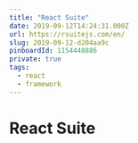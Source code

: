 ```yaml
---
title: "React Suite"
date: 2019-09-12T14:24:31.000Z
url: https://rsuitejs.com/en/
slug: 2019-09-12-d204aa9c
pinboardId: 1154448886
private: true
tags:
  - react
  - framework
---
```


# React Suite


